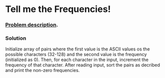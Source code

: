 # Tell me the Frequencies!

### [Problem description](https://www.beecrowd.com.br/judge/en/problems/view/1251).

### Solution

Initialize array of pairs where the first value is the ASCII values os the possible characters (32-128) and the second value is the frequency (initialized as 0). Then, for each character in the input, increment the frequency of that character. After reading input, sort the pairs as decribed and print the non-zero frequencies.